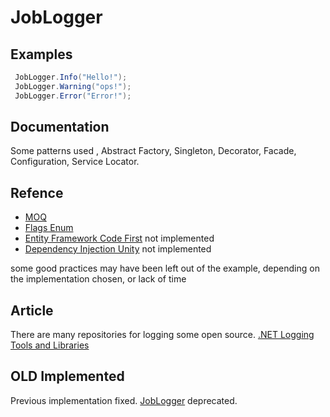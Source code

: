 # JobLogger

## Examples

```C#
 JobLogger.Info("Hello!");
 JobLogger.Warning("ops!");
 JobLogger.Error("Error!");   
```

## Documentation
Some patterns used , Abstract Factory, Singleton, Decorator, Facade, Configuration, Service Locator.

## Refence
 * [MOQ](<https://github.com/moq>)
 * [Flags Enum](<https://msdn.microsoft.com/es-es/library/system.flagsattribute(v=vs.110).aspx>)
 * [Entity Framework Code First](<https://msdn.microsoft.com/en-us/library/jj193542(v=vs.113).aspx>)  not implemented
 * [Dependency Injection Unity](<https://msdn.microsoft.com/en-us/library/dn178463(v=pandp.30).aspx>) not implemented
 
some good practices may have been left out of the example, depending on the implementation chosen, or lack of time

## Article

There are many repositories for logging some open source.
[.NET Logging Tools and Libraries](<http://www.dotnetlogging.com/>)


## OLD Implemented
Previous implementation fixed.
[JobLogger](<https://github.com/ZuccatoAgustin/JobLogger/blob/master/Logger/JobLoggerOLD.cs>) deprecated.
